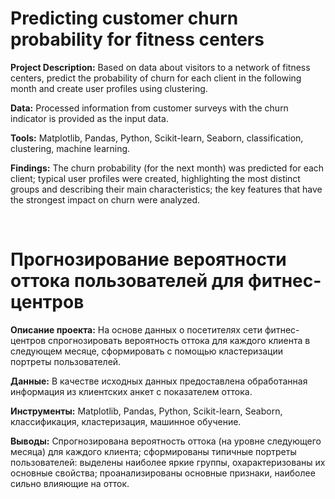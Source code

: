 # Predicting customer churn probability for fitness centers

**Project Description:** Based on data about visitors to a network of fitness centers, predict the probability of churn for each client in the following month and create user profiles using clustering.

**Data:** Processed information from customer surveys with the churn indicator is provided as the input data.

**Tools:** Matplotlib, Pandas, Python, Scikit-learn, Seaborn, classification, clustering, machine learning.

**Findings:** The churn probability (for the next month) was predicted for each client; typical user profiles were created, highlighting the most distinct groups and describing their main characteristics; the key features that have the strongest impact on churn were analyzed.

<br>

# Прогнозирование вероятности оттока пользователей для фитнес-центров

**Описание проекта:** На основе данных о посетителях сети фитнес-центров спрогнозировать вероятность оттока для каждого клиента в следующем месяце, сформировать с помощью кластеризации портреты пользователей.

**Данные:** В качестве исходных данных предоставлена обработанная информация из клиентских анкет с показателем оттока.

**Инструменты:** Matplotlib, Pandas, Python, Scikit-learn, Seaborn, классификация, кластеризация, машинное обучение.

**Выводы:** Спрогнозирована вероятность оттока (на уровне следующего месяца) для каждого клиента; сформированы типичные портреты пользователей: выделены наиболее яркие группы, охарактеризованы их основные свойства; проанализированы основные признаки, наиболее сильно влияющие на отток.

